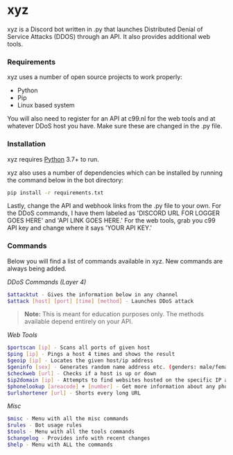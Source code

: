 # xyz

xyz is a Discord bot written in .py that launches Distributed Denial of Service Attacks (DDOS) through an API. It also provides additional web tools.

### Requirements

xyz uses a number of open source projects to work properly:

* Python
* Pip 
* Linux based system

You will also need to register for an API at c99.nl for the web tools and at whatever DDoS host you have. Make sure these are changed in the .py file.

### Installation
xyz requires [Python](https://www.python.org/downloads/) 3.7+ to run.

xyz also uses a number of dependencies which can be installed by running the command below in the bot directory:
```sh
pip install -r requirements.txt
```

Lastly, change the API and webhook links from the .py file to your own. For the DDoS commands, I have them labeled as 'DISCORD URL FOR LOGGER GOES HERE' and 'API LINK GOES HERE.' For the web tools, grab you c99 API key and change where it says 'YOUR API KEY.'

### Commands

Below you will find a list of commands available in xyz. New commands are always being added.

*DDoS Commands (Layer 4)*

```sh
$attacktut - Gives the information below in any channel
$attack [host] [port] [time] [method] - Launches DDoS attack
```
> **Note:** This is meant for education purposes only. The methods available depend entirely on your API.

*Web Tools*
```sh
$portscan [ip] - Scans all ports of given host
$ping [ip] - Pings a host 4 times and shows the result
$geoip [ip] - Locates the given host/ip address
$geninfo [sex] - Generates random name address etc. (genders: male/female/all)
$checkweb [url] - Checks if a host is up or down
$ip2domain [ip] - Attempts to find websites hosted on the specific IP address
$phonelookup [areacode] + [number] - Get more information about any phone number
$urlshortener [url] - Shorts every long URL
```

*Misc*
```sh
$misc - Menu with all the misc commands
$rules - Bot usage rules
$tools - Menu with all the tools commands
$changelog - Provides info with recent changes 
$help - Menu with ALL the commands
```
